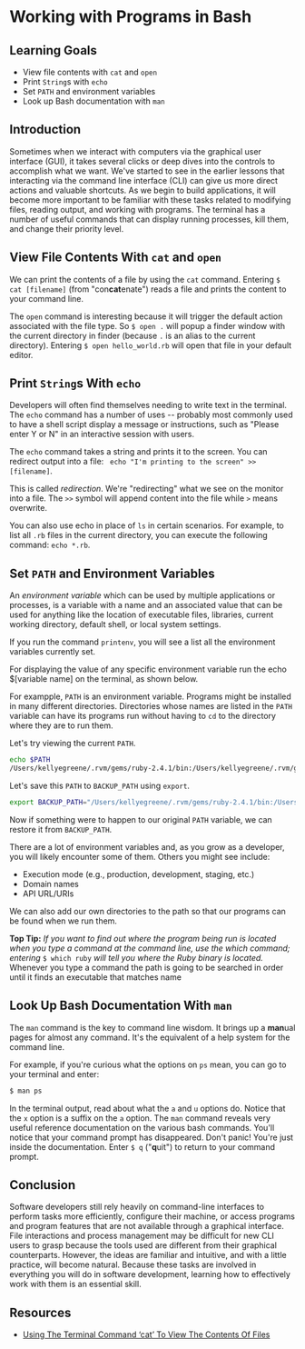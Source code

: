 # Working with Programs in Bash

## Learning Goals

* View file contents with `cat` and `open`
* Print `String`s with `echo`
* Set `PATH` and environment variables
* Look up Bash documentation with `man`

## Introduction

Sometimes when we interact with computers via the graphical user interface
(GUI), it takes several clicks or deep dives into the controls to accomplish
what we want. We've started to see in the earlier lessons that interacting via
the command line interface (CLI) can give us more direct actions and valuable
shortcuts. As we begin to build applications, it will become more important to
be familiar with these tasks related to modifying files, reading output, and
working with programs. The terminal has a number of useful commands that can
display running processes, kill them, and change their priority level.

## View File Contents With `cat` and `open`

We can print the contents of a file by using the `cat` command. Entering `$ cat
[filename]` (from "con**cat**enate") reads a file and prints the content to your
command line.

The `open` command is interesting because it will trigger the default action
associated with the file type. So `$ open .` will popup a finder window with the
current directory in finder (because `.` is an alias to the current directory).
Entering `$ open hello_world.rb` will open that file in your default editor.

## Print `String`s With `echo`

Developers will often find themselves needing to write text in the terminal. The
`echo` command has a number of uses -- probably most commonly used to have a
shell script display a message or instructions, such as "Please enter Y or N" in
an interactive session with users.

The `echo` command takes a string and prints it to the screen. You can redirect
output into a file: ``` echo "I'm printing to the screen" >> [filename]```.

This is called _redirection_. We're "redirecting" what we see on the monitor
into a file. The `>>` symbol will append content into the file while `>` means
overwrite.

You can also use echo in place of `ls` in certain scenarios. For example, to
list all `.rb` files in the current directory, you can execute the following
command: `echo *.rb`.

## Set `PATH` and Environment Variables

An _environment variable_ which can be used by multiple applications or
processes, is a variable with a name and an associated value that can be used
for anything like the location of executable files, libraries, current working
directory, default shell, or local system settings.

If you run the command `printenv`, you will see a list all the environment
variables currently set.

For displaying the value of any specific environment variable run the echo
$[variable name] on the terminal, as shown below.

For exampple, `PATH` is an environment variable. Programs might be installed in
many different directories. Directories whose names are listed in the `PATH`
variable can have its programs run without having to `cd` to the directory where
they are to run them.

Let's try viewing the current `PATH`.

```bash
echo $PATH
/Users/kellyegreene/.rvm/gems/ruby-2.4.1/bin:/Users/kellyegreene/.rvm/gems/ruby-2.4.1@global/bin:/Users/kellyegreene/.rvm/rubies/ruby-2.4.1/bin:/Users/kellyegreene/.nvm/versions/node/v8.9.4/bin:/Applications/Postgres.app/Contents/Versions/9.4/bin:/usr/local/share/npm/lib/node_modules/grunt-cli/bin:/usr/local:/usr/local/bin:/usr/local/sbin:/usr/bin:/usr/local/bin:/usr/local/bin:/usr/bin:/bin:/usr/sbin:/sbin:/Users/kellyegreene/Library/Android/sdk/tools:/Users/kellyegreene/Library/Android/sdk/platform-tools:/Users/kellyegreene/Library/Android/sdk/tools:/Users/kellyegreene/Library/Android/sdk/platform-tools:/Users/kellyegreene/.rvm/bin
```

Let's save this `PATH` to `BACKUP_PATH` using `export`.

```bash
export BACKUP_PATH="/Users/kellyegreene/.rvm/gems/ruby-2.4.1/bin:/Users/kellyegreene/.rvm/gems/ruby-2.4.1@global/bin:/Users/kellyegreene/.rvm/rubies/ruby-2.4.1/bin:/Users/kellyegreene/.nvm/versions/node/v8.9.4/bin:/Applications/Postgres.app/Contents/Versions/9.4/bin:/usr/local/share/npm/lib/node_modules/grunt-cli/bin:/usr/local:/usr/local/bin:/usr/local/sbin:/usr/bin:/usr/local/bin:/usr/local/bin:/usr/bin:/bin:/usr/sbin:/sbin:/Users/kellyegreene/Library/Android/sdk/tools:/Users/kellyegreene/Library/Android/sdk/platform-tools:/Users/kellyegreene/Library/Android/sdk/tools:/Users/kellyegreene/Library/Android/sdk/platform-tools:/Users/kellyegreene/.rvm/bin"
```

Now if something were to happen to our original `PATH` variable, we can restore
it from `BACKUP_PATH`.

There are a lot of environment variables and, as you grow as a developer, you
will likely encounter some of them. Others you might see include:

* Execution mode (e.g., production, development, staging, etc.)
* Domain names
* API URL/URIs

We can also add our own directories to the path so that our programs can be found
when we run them.

**Top Tip:** *If you want to find out where the program being run is located
when you type a command at the command line, use the which command; entering* `$
which ruby` *will tell you where the Ruby binary is located.* Whenever you type
a command the path is going to be searched in order until it finds an executable
that matches name

## Look Up Bash Documentation With `man`

The `man` command is the key to command line wisdom. It brings up a **man**ual
pages for almost any command. It's the equivalent of a help system for the
command line.

For example, if you're curious what the options on `ps` mean, you can go to your
terminal and enter:

```bash
$ man ps
```

In the terminal output, read about what the `a` and `u` options do. Notice that
the `x` option is a suffix on the `a` option. The `man` command reveals very
useful reference documentation on the various bash commands. You'll notice that
your command prompt has disappeared. Don't panic! You're just inside the
documentation. Enter `$ q` ("**q**uit") to return to your command prompt.

## Conclusion

Software developers still rely heavily on command-line interfaces to perform
tasks more efficiently, configure their machine, or access programs and program
features that are not available through a graphical interface. File interactions
and process management may be difficult for new CLI users to grasp because the
tools used are different from their graphical counterparts. However, the ideas
are familiar and intuitive, and with a little practice, will become natural.
Because these tasks are involved in everything you will do in software
development, learning how to effectively work with them is an essential skill.

## Resources

* [Using The Terminal Command ‘cat’ To View The Contents Of Files](http://www.mactricksandtips.com/2012/07/using-the-terminal-command-cat-to-view-the-contents-of-files.html)

